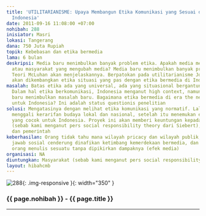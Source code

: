 ```yaml
---
title: 'UTILITARIANISME: Upaya Membangun Etika Komunikasi yang Sesuai dengan Konteks
  Indonesia'
date: 2011-09-16 11:08:00 +07:00
nohibah: 288
inisiator: Masri
lokasi: Tangerang
dana: 750 Juta Rupiah
topik: Kebebasan dan etika bermedia
lama: 6 bulan
deskripsi: Media baru menimbulkan banyak problem etika. Apakah media mengubah masyarakat
  atau masyarakat yang mengubah media? Media baru menimbulkan banyak problem etika.
  Teori McLuhan akan menjelaskannya. Berpatokan pada utilitarianisme John Stuart Mill,
  akan dikembangkan etika situasi yang pas dengan etika bermedia di Indonesia
masalah: Batas etika ada yang universal, ada yang situasional bergantung masyarakat.
  Dalam hal etika berkomunikasi, Indonesia menganut high context, namun terpaan media
  baru menimbulkan masalah baru. Bagaimana etika bermedia di era the new media, khususnya
  untuk Indonesia? Ini adalah status questionis penelitian
solusi: Mengatasinya dengan melihat etika komunikasi yang normatif. Lalu mencari dan
  menggali kerarifan budaya lokal dan nasional, setelah itu menemukan etika komunikasi
  yang cocok untuk Indonesia. Proyek ini akan memberi keuntungan kepada masyarakat
  (sebab kami menganut pers social responsibility theory dari Siebert), praktisi media,
  dan pemerintah
keberhasilan: Orang tidak tahu mana wilayah pricacy dan wilayah publik,  tanggung
  jawab sosial cenderung dinafikan ketimbang kemerdekaan bermedia, dan begitu mudah
  orang menulis sesuatu tanpa dipikirkan dampaknya (efek media)
organisasi: NA
diuntungkan: Masyarakat (sebab kami menganut pers social responsibility theory dari Siebert), praktisi media, dan pemerintah
layout: hibahcmb
---
```


![288](/static/img/hibahcmb/288.png){: .img-responsive }{: width="350" }

### {{ page.nohibah }} - {{ page.title }}

---
